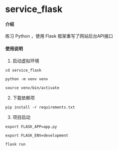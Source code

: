 # service_flask

#### 介绍
练习 Python ，使用 Flask 框架重写了网站后台API接口

#### 使用说明
1. 启动虚拟环境

```shell
cd service_flask

python -m venv venv

source venv/bin/activate
```

2. 下载依赖项

```shell
pip install -r requirements.txt
```

3. 项目启动
```shell
export FLASK_APP=app.py

export FLASK_ENV=development

flask run
```

